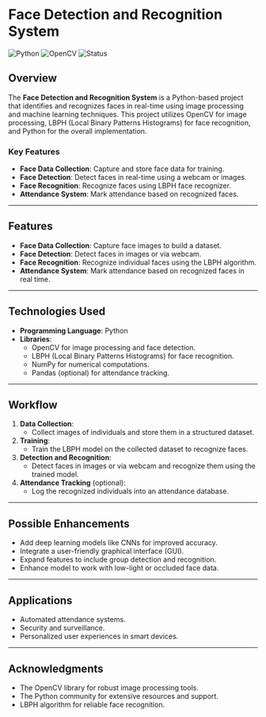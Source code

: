 # Face Detection and Recognition System

![Python](https://img.shields.io/badge/Python-3.x-blue)
![OpenCV](https://img.shields.io/badge/OpenCV-4.x-green)
![Status](https://img.shields.io/badge/Status-In%20Development-yellow)

## Overview

The **Face Detection and Recognition System** is a Python-based project that identifies and recognizes faces in real-time using image processing and machine learning techniques. This project utilizes OpenCV for image processing, LBPH (Local Binary Patterns Histograms) for face recognition, and Python for the overall implementation.

### Key Features

- **Face Data Collection**: Capture and store face data for training.
- **Face Detection**: Detect faces in real-time using a webcam or images.
- **Face Recognition**: Recognize faces using LBPH face recognizer.
- **Attendance System**: Mark attendance based on recognized faces.

---

## Features
- **Face Data Collection**: Capture face images to build a dataset.
- **Face Detection**: Detect faces in images or via webcam.
- **Face Recognition**: Recognize individual faces using the LBPH algorithm.
- **Attendance System**: Mark attendance based on recognized faces in real time.

---

## Technologies Used
- **Programming Language**: Python
- **Libraries**:
  - OpenCV for image processing and face detection.
  - LBPH (Local Binary Patterns Histograms) for face recognition.
  - NumPy for numerical computations.
  - Pandas (optional) for attendance tracking.

---

## Workflow
1. **Data Collection**:
   - Collect images of individuals and store them in a structured dataset.
2. **Training**:
   - Train the LBPH model on the collected dataset to recognize faces.
3. **Detection and Recognition**:
   - Detect faces in images or via webcam and recognize them using the trained model.
4. **Attendance Tracking** (optional):
   - Log the recognized individuals into an attendance database.

---

## Possible Enhancements
- Add deep learning models like CNNs for improved accuracy.
- Integrate a user-friendly graphical interface (GUI).
- Expand features to include group detection and recognition.
- Enhance model to work with low-light or occluded face data.

---

## Applications
- Automated attendance systems.
- Security and surveillance.
- Personalized user experiences in smart devices.

---

## Acknowledgments
- The OpenCV library for robust image processing tools.
- The Python community for extensive resources and support.
- LBPH algorithm for reliable face recognition.

